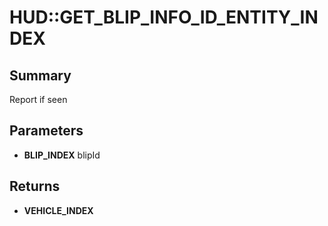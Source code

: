 # HUD::GET_BLIP_INFO_ID_ENTITY_INDEX

## Summary
Report if seen

## Parameters
* **BLIP_INDEX** blipId

## Returns
* **VEHICLE_INDEX**